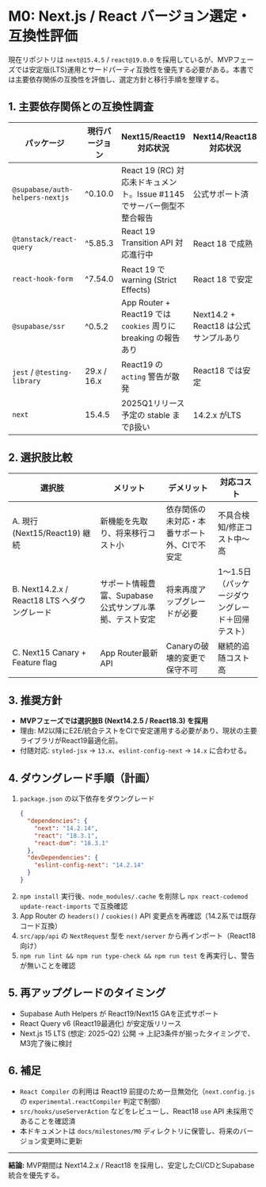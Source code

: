 # M0: Next.js / React バージョン選定・互換性評価

現在リポジトリは `next@15.4.5` / `react@19.0.0` を採用しているが、MVPフェーズでは安定版(LTS)運用とサードパーティ互換性を優先する必要がある。本書では主要依存関係の互換性を評価し、選定方針と移行手順を整理する。

## 1. 主要依存関係との互換性調査
| パッケージ | 現行バージョン | Next15/React19対応状況 | Next14/React18対応状況 | メモ |
| --- | --- | --- | --- | --- |
| `@supabase/auth-helpers-nextjs` | ^0.10.0 | React 19 (RC) 対応未ドキュメント。Issue #1145 でサーバー側型不整合報告 | 公式サポート済 | 認証周りで型崩れリスク |
| `@tanstack/react-query` | ^5.85.3 | React 19 Transition API 対応進行中 | React 18 で成熟 | `useSuspense` の挙動検証が必要 |
| `react-hook-form` | ^7.54.0 | React 19 で warning (Strict Effects) | React 18 で安定 | beta サポート段階 |
| `@supabase/ssr` | ^0.5.2 | App Router + React19 では `cookies` 周りに breaking の報告あり | Next14.2 + React18 は公式サンプルあり | サーバーコンポーネント互換要確認 |
| `jest` / `@testing-library` | 29.x / 16.x | React19 の `acting` 警告が散発 | React18 では安定 | テストの互換層が未整備 |
| `next` | 15.4.5 | 2025Q1リリース予定の stable までβ扱い | 14.2.x がLTS | App Router安定版 |

## 2. 選択肢比較
| 選択肢 | メリット | デメリット | 対応コスト |
| --- | --- | --- | --- |
| A. 現行 (Next15/React19) 継続 | 新機能を先取り、将来移行コスト小 | 依存関係の未対応・本番サポート外、CIで不安定 | 不具合検知/修正コスト中～高 |
| B. Next14.2.x / React18 LTS へダウングレード | サポート情報豊富、Supabase公式サンプル準拠、テスト安定 | 将来再度アップグレードが必要 | 1～1.5日（パッケージダウングレード＋回帰テスト） |
| C. Next15 Canary + Feature flag | App Router最新API | Canaryの破壊的変更で保守不可 | 継続的追随コスト高 |

## 3. 推奨方針
- **MVPフェーズでは選択肢B (Next14.2.5 / React18.3) を採用**
- 理由: M2以降にE2E/統合テストをCIで安定運用する必要があり、現状の主要ライブラリがReact19最適化前。
- 付随対応: `styled-jsx` -> `13.x`、`eslint-config-next` -> `14.x` に合わせる。

## 4. ダウングレード手順（計画）
1. `package.json` の以下依存をダウングレード
   ```json
   {
     "dependencies": {
       "next": "14.2.14",
       "react": "18.3.1",
       "react-dom": "18.3.1"
     },
     "devDependencies": {
       "eslint-config-next": "14.2.14"
     }
   }
   ```
2. `npm install` 実行後、`node_modules/.cache` を削除し `npx react-codemod update-react-imports` で互換確認
3. App Router の `headers()` / `cookies()` API 変更点を再確認（14.2系では既存コード互換）
4. `src/app/api` の `NextRequest` 型を `next/server` から再インポート（React18向け）
5. `npm run lint && npm run type-check && npm run test` を再実行し、警告が無いことを確認

## 5. 再アップグレードのタイミング
- Supabase Auth Helpers が React19/Next15 GAを正式サポート
- React Query v6 (React19最適化) が安定版リリース
- Next.js 15 LTS (想定: 2025-Q2) 公開
  → 上記3条件が揃ったタイミングで、M3完了後に検討

## 6. 補足
- `React Compiler` の利用は React19 前提のため一旦無効化（`next.config.js` の `experimental.reactCompiler` 判定で制御）
- `src/hooks/useServerAction` などをレビューし、React18 `use` API 未採用であることを確認済
- 本ドキュメントは `docs/milestones/M0` ディレクトリに保管し、将来のバージョン変更時に更新

---
**結論:** MVP期間は Next14.2.x / React18 を採用し、安定したCI/CDとSupabase統合を優先する。
